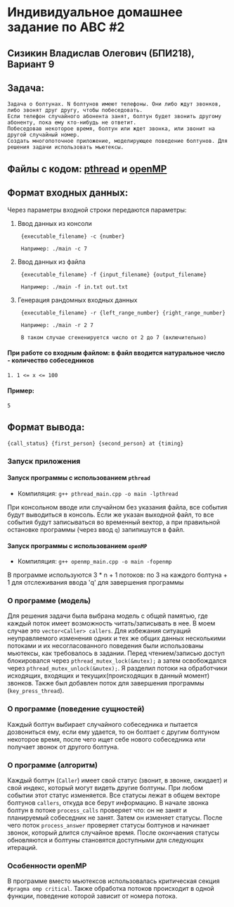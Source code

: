 # Индивидуальное домашнее задание по АВС #2
## Сизикин Владислав Олегович (БПИ218), Вариант 9

## Задача:
    Задача о болтунах. N болтунов имеют телефоны. Они либо ждут звонков, либо звонят друг другу, чтобы побеседовать. 
    Если телефон случайного абонента занят, болтун будет звонить другому абоненту, пока ему кто-нибудь не ответит. 
    Побеседовав некоторое время, болтун или ждет звонка, или звонит на другой случайный номер. 
    Создать многопоточное приложение, моделирующее поведение болтунов. Для решения задачи использовать мьютексы.
    
## Файлы с кодом: [pthread](code/pthread_main.cpp) и [openMP](code/openmp_main.cpp)

## Формат входных данных: 
Через параметры входной строки передаются параметры:

1. Ввод данных из консоли

        {executable_filename} -c {number}
    
        Например: ./main -c 7

3. Ввод данных из файла

        {executable_filename} -f {input_filename} {output_filename}
    
        Например: ./main -f in.txt out.txt
  
3. Генерация рандомных входных данных

        {executable_filename} -r {left_range_number} {right_range_number}
        
        Например: ./main -r 2 7
        
        В таком случае сгененируется число от 2 до 7 (включительно)
     
#### При работе со входным файлом: в файл вводится натуральное число - количество собеседников

    1. 1 <= x <= 100

#### Пример:

    5
    
## Формат вывода:

    {call_status} {first_person} {second_person} at {timing}
    
### Запуск приложения
#### Запуск программы с использованием `pthread`

 - Компиляция: `g++ pthread_main.cpp -o main -lpthread`

При консольном вводе или случайном без указания файла, все события будут выводиться в консоль. Если же указан выходной файл, то все события будут записываться во временный вектор, а при правильной остановке программы (через ввод `q`) запипишутся в файл.

#### Запуск программы с использованием `openMP`

 - Компиляция: `g++ openmp_main.cpp -o main -fopenmp`

В программе используются 3 * n + 1 потоков: по 3 на каждого болтуна + 1 для отслеживания ввода 'q' для завершения программы

### О программе (модель)
Для решения задачи была выбрана модель с общей памятью, где каждый поток имеет возможность читать/записывать в нее. В моем случае это `vector<Caller> callers`. Для избежания ситуаций неуправляемого изменения одних и тех же общих данных несколькими потоками и их несогласованного поведения были использованы мьютексы, как требовалось в задании. Перед чтением/записью доступ блокировался через `pthread_mutex_lock(&mutex);` а затем освобождался через `pthread_mutex_unlock(&mutex);`. Я разделил потоки на обработчики исходящих, входящих и текущих(происходящих в данный момент) звонков. Также был добавлен поток для завершения программы (`key_press_thread`).

### О программе (поведение сущностей)
Каждый болтун выбирает случайного собеседника и пытается дозвониться ему, если ему удается, то он болтает с другим болтуном некоторое время, после чего ищет себе нового собеседника или получает звонок от другого болтуна.

### О программе (алгоритм)
Каждый болтун (`Caller`) имеет свой статус (звонит, в звонке, ожидает) и свой индекс, который могут видеть другие болтуны. При любом событии этот статус изменяется. Все статусы лежат в общем векторе болтунов `callers`, откуда все берут информацию. В начале звонка болтун в потоке `process_calls` проверяет что: он не занят и планируемый собеседник не занят. Затем он изменяет статусы. После чего поток `process_answer` проверяет статусы болтунов и начинает звонок, который длится случайное время. После окончаения статусы обновляются и болтуны становятся доступными для следующих итераций.

### Особенности openMP
В программе вместо мьютексов использовалась критическая секция `#pragma omp critical`. Также обработка потоков происходит в одной функции, поведение которой зависит от номера потока.
